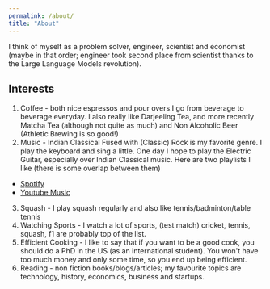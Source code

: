 ```yaml
---
permalink: /about/
title: "About"
---
```


I think of myself as a problem solver, engineer, scientist and economist (maybe in that order; engineer took second place from scientist thanks to the Large Language Models revolution).

## Interests

1. Coffee - both nice espressos and pour overs.I go from beverage to beverage everyday. I also really like Darjeeling Tea, and more recently Matcha Tea (although not quite as much) and Non Alcoholic Beer (Athletic Brewing is so good!)
2. Music - Indian Classical Fused with (Classic) Rock is my favorite genre. I play the keyboard and sing a little. One day I hope to play the Electric Guitar, especially over Indian Classical music. Here are two playlists I like (there is some overlap between them)
  - [Spotify](https://open.spotify.com/playlist/2Z8j28kqLcXFRrVYml1XcK?si=12afe20820f04e93)
  - [Youtube Music](https://music.youtube.com/playlist?list=PLcCa4KMMSjL3fzfeljQ41k0CW0oJmOihH&si=CAMRguxYmHTyP7Nf)
3. Squash - I play squash regularly and also like tennis/badminton/table tennis
4. Watching Sports - I watch a lot of sports, (test match) cricket, tennis, squash, f1 are probably top of the list.
5. Efficient Cooking - I like to say that if you want to be a good cook, you should do a PhD in the US (as an international student). You won't have too much money and only some time, so you end up being efficient.
6. Reading - non fiction books/blogs/articles; my favourite topics are technology, history, economics, business and startups.